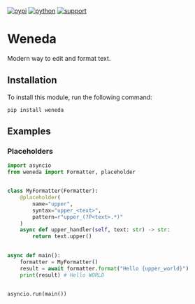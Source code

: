 [![pypi](https://img.shields.io/pypi/v/weneda)](https://pypi.org/project/weneda)
[![python](https://img.shields.io/badge/python-3.10+-blue)](https://www.python.org/downloads)
[![support](https://img.shields.io/badge/support-yellow)](https://www.buymeacoffee.com/eeemoon)

# Weneda
Modern way to edit and format text.

## Installation
To install this module, run the following command:
```
pip install weneda
```

## Examples
### Placeholders
```python
import asyncio
from weneda import Formatter, placeholder


class MyFormatter(Formatter):
    @placeholder(
        name="upper",
        syntax="upper_<text>",
        pattern=r"upper_(?P<text>.*)"
    )
    async def upper_handler(self, text: str) -> str:
        return text.upper()
    

async def main():
    formatter = MyFormatter()
    result = await formatter.format("Hello {upper_world}")
    print(result) # Hello WORLD


asyncio.run(main())
```
